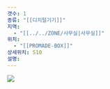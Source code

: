 ```yaml
---
갯수: 1
종류: "[[디지털기기]]"
지역:
  - "[[../../ZONE/사무실|사무실]]"
위치:
  - "[[PROMADE-BOX]]"
상세위치: S10
설명:
---
```

![](http://192.168.50.22/devices/241123_IMG_0057.jpg)